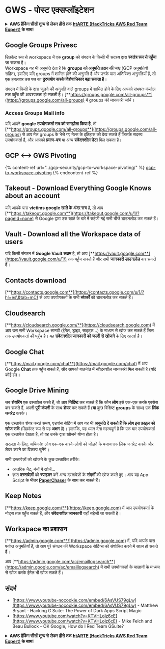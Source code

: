 # GWS - पोस्ट एक्सप्लॉइटेशन

<details>

<summary><strong>AWS हैकिंग सीखें शून्य से लेकर हीरो तक</strong> <a href="https://training.hacktricks.xyz/courses/arte"><strong>htARTE (HackTricks AWS Red Team Expert)</strong></a><strong> के साथ!</strong></summary>

HackTricks का समर्थन करने के अन्य तरीके:

* यदि आप चाहते हैं कि आपकी **कंपनी का विज्ञापन HackTricks में दिखाई दे** या **HackTricks को PDF में डाउनलोड करें**, तो [**सब्सक्रिप्शन प्लान्स**](https://github.com/sponsors/carlospolop) देखें!
* [**आधिकारिक PEASS & HackTricks स्वैग**](https://peass.creator-spring.com) प्राप्त करें
* [**The PEASS Family**](https://opensea.io/collection/the-peass-family) की खोज करें, हमारा विशेष [**NFTs**](https://opensea.io/collection/the-peass-family) संग्रह
* 💬 [**Discord समूह**](https://discord.gg/hRep4RUj7f) में **शामिल हों** या [**telegram समूह**](https://t.me/peass) में या **Twitter** 🐦 पर मुझे **फॉलो** करें [**@carlospolopm**](https://twitter.com/carlospolopm)**.**
* **अपनी हैकिंग ट्रिक्स साझा करें, HackTricks** के [**github repos**](https://github.com/carlospolop/hacktricks) और [**HackTricks Cloud**](https://github.com/carlospolop/hacktricks-cloud) में PRs सबमिट करके.

</details>

## Google Groups Privesc

डिफ़ॉल्ट रूप से workspace में एक **group** को संगठन के किसी भी सदस्य द्वारा **स्वतंत्र रूप से पहुँचा** जा सकता है।\
Workspace यह भी अनुमति देता है कि **groups को अनुमति प्रदान की जाए** (GCP अनुमतियों सहित), इसलिए यदि groups में शामिल होने की अनुमति है और उनके पास अतिरिक्त अनुमतियाँ हैं, तो एक हमलावर उस पथ का **दुरुपयोग करके विशेषाधिकार बढ़ा सकता है**।

संगठन में किसी के द्वारा जुड़ने की अनुमति वाले groups में शामिल होने के लिए आपको संभवतः कंसोल तक पहुँच की आवश्यकता हो सकती है। [**https://groups.google.com/all-groups**](https://groups.google.com/all-groups) में groups की जानकारी जांचें।

### Access Groups Mail info

यदि आपने **google उपयोगकर्ता सत्र को समझौता किया है**, तो [**https://groups.google.com/all-groups**](https://groups.google.com/all-groups) से आप मेल groups के भेजे गए मेल्स के इतिहास को देख सकते हैं जिसके सदस्य उपयोगकर्ता है, और आपको **प्रमाण-पत्र** या अन्य **संवेदनशील डेटा** मिल सकता है।

## GCP <--> GWS Pivoting

{% content-ref url="../gcp-security/gcp-to-workspace-pivoting/" %}
[gcp-to-workspace-pivoting](../gcp-security/gcp-to-workspace-pivoting/)
{% endcontent-ref %}

## Takeout - Download Everything Google Knows about an account

यदि आपके पास **victims google खाते के अंदर सत्र** है, तो आप [**https://takeout.google.com**](https://takeout.google.com/u/1/?pageId=none) से Google द्वारा उस खाते के बारे में सहेजी गई सभी चीजें डाउनलोड कर सकते हैं।

## Vault - Download all the Workspace data of users

यदि किसी संगठन में **Google Vault सक्षम** है, तो आप [**https://vault.google.com**](https://vault.google.com/u/1/) तक पहुँच सकते हैं और सभी **जानकारी** **डाउनलोड** कर सकते हैं।

## Contacts download

[**https://contacts.google.com**](https://contacts.google.com/u/1/?hl=es\&tab=mC) से आप उपयोगकर्ता के सभी **संपर्कों** को डाउनलोड कर सकते हैं।

## Cloudsearch

[**https://cloudsearch.google.com/**](https://cloudsearch.google.com) में आप उस सभी Workspace सामग्री (ईमेल, ड्राइव, साइट्स...) के माध्यम से खोज कर सकते हैं जिस तक उपयोगकर्ता की पहुँच है। यह **संवेदनशील जानकारी को जल्दी से खोजने** के लिए आदर्श है।

## Google Chat

[**https://mail.google.com/chat**](https://mail.google.com/chat) में आप Google **Chat** तक पहुँच सकते हैं, और आपको बातचीत में संवेदनशील जानकारी मिल सकती है (यदि कोई हो)।

## Google Drive Mining

जब **शेयरिंग** एक दस्तावेज़ करते हैं, तो आप **निर्दिष्ट** कर सकते हैं कि कौन **लोग** इसे एक-एक करके एक्सेस कर सकते हैं, अपनी **पूरी कंपनी** के साथ **शेयर** कर सकते हैं (**या** कुछ विशिष्ट **groups** के साथ) एक **लिंक जनरेट** करके।

एक दस्तावेज़ शेयर करते समय, एडवांस सेटिंग में आप यह भी **अनुमति दे सकते हैं कि लोग इस फ़ाइल को खोज सकें** (डिफ़ॉल्ट रूप से यह **अक्षम** है)। हालांकि, यह ध्यान देना महत्वपूर्ण है कि एक बार उपयोगकर्ता एक दस्तावेज़ देखता है, तो वह उनके द्वारा खोजने योग्य होता है।

सरलता के लिए, अधिकांश लोग एक-एक करके लोगों को जोड़ने के बजाय एक लिंक जनरेट करके और शेयर करने का विकल्प चुनेंगे।

सभी दस्तावेज़ों को खोजने के कुछ प्रस्तावित तरीके:

* आंतरिक चैट, मंचों में खोजें...
* ज्ञात **दस्तावेज़ों** को **स्पाइडर** करें अन्य दस्तावेज़ों के **संदर्भों** की खोज करते हुए। आप यह App Script के भीतर [**PaperChaser**](https://github.com/mandatoryprogrammer/PaperChaser) के साथ कर सकते हैं।

## **Keep Notes**

[**https://keep.google.com/**](https://keep.google.com) में आप उपयोगकर्ता के नोट्स तक पहुँच सकते हैं, और **संवेदनशील** **जानकारी** यहाँ सहेजी जा सकती है।

## **Workspace का प्रशासन**

[**https://admin.google.com**/](https://admin.google.com) में, यदि आपके पास पर्याप्त अनुमतियाँ हैं, तो आप पूरे संगठन की Workspace सेटिंग्स को संशोधित करने में सक्षम हो सकते हैं।

आप [**https://admin.google.com/ac/emaillogsearch**](https://admin.google.com/ac/emaillogsearch) में सभी उपयोगकर्ता के चालानों के माध्यम से खोज करके ईमेल भी खोज सकते हैं।

## संदर्भ

* [https://www.youtube-nocookie.com/embed/6AsVUS79gLw](https://www.youtube-nocookie.com/embed/6AsVUS79gLw) - Matthew Bryant - Hacking G Suite: The Power of Dark Apps Script Magic
* [https://www.youtube.com/watch?v=KTVHLolz6cE](https://www.youtube.com/watch?v=KTVHLolz6cE) - Mike Felch and Beau Bullock - OK Google, How do I Red Team GSuite?

<details>

<summary><strong>AWS हैकिंग सीखें शून्य से लेकर हीरो तक</strong> <a href="https://training.hacktricks.xyz/courses/arte"><strong>htARTE (HackTricks AWS Red Team Expert)</strong></a><strong> के साथ!</strong></summary>

HackTricks का समर्थन करने के अन्य तरीके:

* यदि आप चाहते हैं कि आपकी **कंपनी का विज्ञापन HackTricks में दिखाई दे** या **HackTricks को PDF में डाउनलोड करें**, तो [**सब्सक्रिप्शन प्लान्स**](https://github.com/sponsors/carlospolop) देखें!
* [**आधिकारिक PEASS & HackTricks स्वैग**](https://peass.creator-spring.com) प्राप्त करें
* [**The PEASS Family**](https://opensea.io/collection/the-peass-family) की खोज करें, हमारा विशेष [**NFTs**](https://opensea.io/collection/the-peass-family) संग्रह
* 💬 [**Discord समूह**](https://discord.gg/hRep4RUj7f) में **शामिल हों** या [**telegram समूह**](https://t.me/peass) में या **Twitter** 🐦 पर मुझे **फॉलो** करें [**@carlospolopm**](https://twitter.com/carlospolopm)**.**
* **अपनी हैकिंग ट्रिक्स साझा करें, HackTricks** के [**github repos**](https://github.com/carlospolop/hacktricks) और [**HackTricks Cloud**](https://github.com/carlospolop/hacktricks-cloud) में PRs सबमिट करके.

</details>
